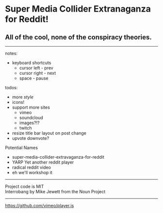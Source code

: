 # Super Media Collider Extranaganza for Reddit!

## All of the cool, none of the conspiracy theories.
---

notes:
* keyboard shortcuts
  * cursor left - prev
  * cursor right - next
  * space - pause

todos:
* more _style_
* icons!
* support more sites
  * vimeo
  * soundcloud
  * images?!?
  * twitch
* resize title bar layout on post change
* upvote downvote?

Potential Names
* super-media-collider-extravaganza-for-reddit
* YARP Yet another reddit player
* radical reddit video
* eh we'll workshop it


---
Project code is MIT  
Interrobang by Mike Jewett from the Noun Project

---
https://github.com/vimeo/player.js